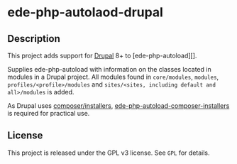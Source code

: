 # ede-php-autolaod-drupal

## Description

This project adds support for [Drupal][] 8+ to [ede-php-autoload][].

Supplies ede-php-autoload with information on the classes located
in modules in a Drupal project. All modules found in `core/modules`,
`modules`, `profiles/<profile>/modules` and `sites/<sites, including
default and all>/modules` is added.

As Drupal uses [composer/installers][],
[ede-php-autoload-composer-installers][] is required for practical use.

[Drupal]: http://drupal.org/
[ede-php-autolaod]: https://github.com/stevenremot/ede-php-autoload/
[composer/installers]: https://github.com/composer/installers
[ede-php-autoload-composer-installers]: https://github.com/xendk/ede-php-autoload-composer-installers

## License

This project is released under the GPL v3 license. See `GPL` for
details.
